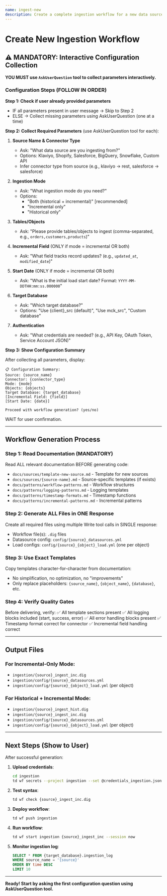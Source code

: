 ```yaml
---
name: ingest-new
description: Create a complete ingestion workflow for a new data source
---
```


# Create New Ingestion Workflow

## ⚠️ MANDATORY: Interactive Configuration Collection

**YOU MUST use `AskUserQuestion` tool to collect parameters interactively.**

### Configuration Steps (FOLLOW IN ORDER)

**Step 1: Check if user already provided parameters**
- IF all parameters present in user message → Skip to Step 2
- ELSE → Collect missing parameters using AskUserQuestion (one at a time)

**Step 2: Collect Required Parameters** (use AskUserQuestion tool for each):

1. **Source Name & Connector Type**
   - Ask: "What data source are you ingesting from?"
   - Options: Klaviyo, Shopify, Salesforce, BigQuery, Snowflake, Custom API
   - Infer connector type from source (e.g., klaviyo → rest, salesforce → salesforce)

2. **Ingestion Mode**
   - Ask: "What ingestion mode do you need?"
   - Options:
     - "Both (historical + incremental)" [recommended]
     - "Incremental only"
     - "Historical only"

3. **Tables/Objects**
   - Ask: "Please provide tables/objects to ingest (comma-separated, e.g., `orders,customers,products`)"

4. **Incremental Field** (ONLY if mode = incremental OR both)
   - Ask: "What field tracks record updates? (e.g., `updated_at`, `modified_date`)"

5. **Start Date** (ONLY if mode = incremental OR both)
   - Ask: "What is the initial load start date? Format: `YYYY-MM-DDTHH:mm:ss.000000`"

6. **Target Database**
   - Ask: "Which target database?"
   - Options: "Use {client}_src (default)", "Use mck_src", "Custom database"

7. **Authentication**
   - Ask: "What credentials are needed? (e.g., API Key, OAuth Token, Service Account JSON)"

**Step 3: Show Configuration Summary**

After collecting all parameters, display:
```
📋 Configuration Summary:
Source: {source_name}
Connector: {connector_type}
Mode: {mode}
Objects: {objects}
Target Database: {target_database}
[Incremental Field: {field}]
[Start Date: {date}]

Proceed with workflow generation? (yes/no)
```

WAIT for user confirmation.

---

## Workflow Generation Process

### Step 1: Read Documentation (MANDATORY)
Read ALL relevant documentation BEFORE generating code:
- `docs/sources/template-new-source.md` - Template for new sources
- `docs/sources/{source-name}.md` - Source-specific templates (if exists)
- `docs/patterns/workflow-patterns.md` - Workflow structures
- `docs/patterns/logging-patterns.md` - Logging templates
- `docs/patterns/timestamp-formats.md` - Timestamp functions
- `docs/patterns/incremental-patterns.md` - Incremental patterns

### Step 2: Generate ALL Files in ONE Response
Create all required files using multiple Write tool calls in SINGLE response:
- Workflow file(s): `.dig` files
- Datasource config: `config/{source}_datasources.yml`
- Load configs: `config/{source}_{object}_load.yml` (one per object)

### Step 3: Use Exact Templates
Copy templates character-for-character from documentation:
- No simplification, no optimization, no "improvements"
- Only replace placeholders: `{source_name}`, `{object_name}`, `{database}`, etc.

### Step 4: Verify Quality Gates
Before delivering, verify:
✅ All template sections present
✅ All logging blocks included (start, success, error)
✅ All error handling blocks present
✅ Timestamp format correct for connector
✅ Incremental field handling correct

---

## Output Files

### For Incremental-Only Mode:
- `ingestion/{source}_ingest_inc.dig`
- `ingestion/config/{source}_datasources.yml`
- `ingestion/config/{source}_{object}_load.yml` (per object)

### For Historical + Incremental Mode:
- `ingestion/{source}_ingest_hist.dig`
- `ingestion/{source}_ingest_inc.dig`
- `ingestion/config/{source}_datasources.yml`
- `ingestion/config/{source}_{object}_load.yml` (per object)

---

## Next Steps (Show to User)

After successful generation:

1. **Upload credentials**:
   ```bash
   cd ingestion
   td wf secrets --project ingestion --set @credentials_ingestion.json
   ```

2. **Test syntax**:
   ```bash
   td wf check {source}_ingest_inc.dig
   ```

3. **Deploy workflow**:
   ```bash
   td wf push ingestion
   ```

4. **Run workflow**:
   ```bash
   td wf start ingestion {source}_ingest_inc --session now
   ```

5. **Monitor ingestion log**:
   ```sql
   SELECT * FROM {target_database}.ingestion_log
   WHERE source_name = '{source}'
   ORDER BY time DESC
   LIMIT 10
   ```

---

**Ready! Start by asking the first configuration question using AskUserQuestion tool.**
